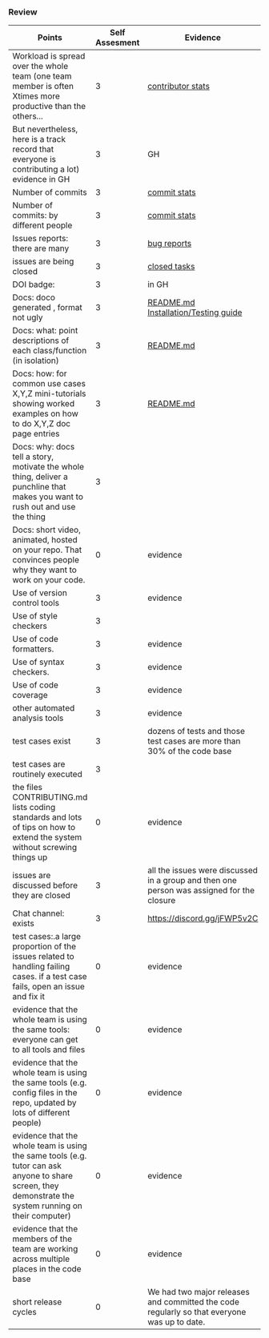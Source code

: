 ### Review
| Points | Self Assesment| Evidence|
| -------------- | ---------- |----------|
| Workload is spread over the whole team (one team member is often Xtimes more productive than the others... | 3 | [contributor stats](https://github.com/ivbhatt/Simplii/graphs/contributors)|
| But nevertheless, here is a track record that everyone is contributing a lot)	evidence in GH| 3 | GH |
| Number of commits	| 3 | [commit stats](https://github.com/ivbhatt/Simplii/graphs/commit-activity) |
| Number of commits: by different people | 3 | [commit stats](https://github.com/ivbhatt/Simplii/graphs/commit-activity) |
| Issues reports: there are many | 3 | [bug reports](https://github.com/ivbhatt/Simplii/projects/1?card_filter_query=label%3Abug) |
| issues are being closed |3 | [closed tasks](https://github.com/ivbhatt/Simplii/projects/1?card_filter_query=is%3Aclosed) |
| DOI badge: | 3 | in GH |
| Docs: doco generated , format not ugly| 3 | [README.md](https://github.com/ivbhatt/Simplii/blob/main/README.md) [Installation/Testing guide](https://github.com/ivbhatt/Simplii/blob/main/Installation.md)|
| Docs: what: point descriptions of each class/function (in isolation)| 3 | [README.md](https://github.com/ivbhatt/Simplii/blob/main/README.md) |
| Docs: how: for common use cases X,Y,Z mini-tutorials showing worked examples on how to do X,Y,Z doc page entries | 3 | [README.md](https://github.com/ivbhatt/Simplii/blob/main/README.md)|
| Docs: why: docs tell a story, motivate the whole thing, deliver a punchline that makes you want to rush out and use the thing	| 3 | |
| Docs: short video, animated, hosted on your repo. That convinces people why they want to work on your code.|	0| evidence|
| Use of version control tools| 3 | evidence|
| Use of style checkers	| 3 | |
| Use of code formatters.| 3 | evidence|
| Use of syntax checkers.| 3 | evidence|
| Use of code coverage | 3 | evidence|
| other automated analysis tools | 3 | evidence|
| test cases exist | 3 | dozens of tests and those test cases are more than 30% of the code base |
| test cases are routinely executed	| 3 | |
| the files CONTRIBUTING.md lists coding standards and lots of tips on how to extend the system without screwing things up |0| evidence|	
| issues are discussed before they are closed | 3 | all the issues were discussed in a group and then one person was assigned for the closure |
| Chat channel: exists	| 3 | https://discord.gg/jFWP5v2C |
| test cases:.a large proportion of the issues related to handling failing cases.	if a test case fails, open an issue and fix it |0| evidence|
| evidence that the whole team is using the same tools: everyone can get to all tools and files	|0| evidence|
| evidence that the whole team is using the same tools (e.g. config files in the repo, updated by lots of different people)	|0| evidence|
| evidence that the whole team is using the same tools (e.g. tutor can ask anyone to share screen, they demonstrate the system running on their computer)|0| evidence|
| evidence that the members of the team are working across multiple places in the code base	|0| evidence|
| short release cycles |0| We had two major releases and committed the code regularly so that everyone was up to date. |
